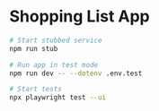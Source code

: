 # Shopping List App

```bash
# Start stubbed service
npm run stub

# Run app in test mode
npm run dev -- --dotenv .env.test

# Start tests
npx playwright test --ui
```
